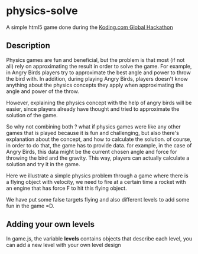 # physics-solve
A simple html5 game done during the [Koding.com Global Hackathon](http://Koding.com/Hackathon)

## Description

Physics games are fun and beneficial, but the problem is that most (if not all) rely on approximating the result in order to solve the game. For example, in Angry Birds players try to approximate the best angle and power to throw the bird with. In addition, during playing Angry Birds, players doesn't know anything about the physics concepts they apply when approximating the angle and power of the throw.

However, explaining the physics concept with the help of angry birds will be easier, since players already have thought and tried to approximate the solution of the game.

So why not combining both ? what if physics games were like any other games that is played because it is fun and challenging, but also there's explanation about the concept, and how to calculate the solution. of course, in order to do that, the game has to provide data. for example, in the case of Angry Birds, this data might be the current chosen angle and force for throwing the bird and the gravity. This way, players can actually calculate a solution and try it in the game.

Here we illustrate a simple physics problem through a game where there is a flying object with velocity, we need to fire at a certain time a rocket with an engine that has force F to hit this flying object.

We have put some false targets flying and also different levels to add some fun in the game =D.

## Adding your own levels
In game.js, the variable **levels** contains objects that describe each level, you can add a new level with your own level design

